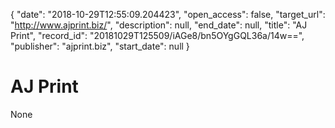 {
  "date": "2018-10-29T12:55:09.204423", 
  "open_access": false, 
  "target_url": "http://www.ajprint.biz/", 
  "description": null, 
  "end_date": null, 
  "title": "AJ Print", 
  "record_id": "20181029T125509/iAGe8/bn5OYgGQL36a/14w==", 
  "publisher": "ajprint.biz", 
  "start_date": null
}

# AJ Print

None